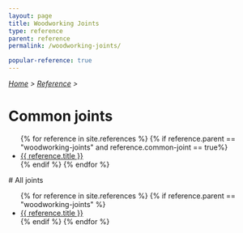 ```yaml
---
layout: page
title: Woodworking Joints
type: reference
parent: reference
permalink: /woodworking-joints/

popular-reference: true
---
```

<i>[Home](/) > [Reference](/reference/) ></i>
# Common joints
<ul>
    {% for reference in site.references %}
      {% if reference.parent == "woodworking-joints" and reference.common-joint == true%}
        <li><a href="{{ reference.url | relative_url }}">{{ reference.title }}</a></li>
      {% endif %}
    {% endfor %}
</ul>
# All joints
<ul>
    {% for reference in site.references %}
      {% if reference.parent == "woodworking-joints" %}
        <li><a href="{{ reference.url | relative_url }}">{{ reference.title }}</a></li>
      {% endif %}
    {% endfor %}
</ul>